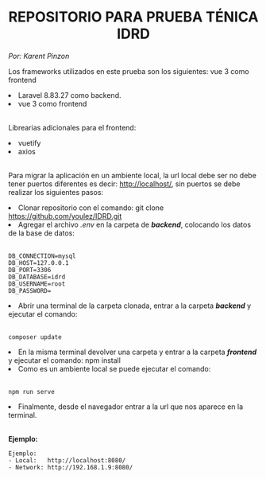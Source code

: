 <h1 style="text-align: center">REPOSITORIO PARA PRUEBA TÉNICA IDRD</h1>
<i>Por: Karent Pinzon</i>
<br>
<p>
  Los frameworks utilizados en este prueba son los siguientes: vue 3 como
  frontend
</p>
<li>Laravel 8.83.27 como backend.</li>
<li>vue 3 como frontend</li>
<br>
<p>Librearias adicionales para el frontend:</p>
<li>vuetify</li>
<li>axios</li>
<br>
<p>
  Para migrar la aplicación en un ambiente local, la url local debe ser no
  debe tener puertos diferentes es decir:
  <a href="http://localhost/" target="_blank">http://localhost/</a>, sin
  puertos se debe realizar los siguientes pasos:
</p>
<li>
  Clonar repositorio con el comando:
  <span class="code">
    git clone
    <a target="_blank" href="https://github.com/youlez/IDRD.git  "
      >https://github.com/youlez/IDRD.git</a
    ></span
  >
</li>
<li>
  Agregar el archivo <i>.env</i> en la carpeta de <b><i>backend</i></b
  >, colocando los datos de la base de datos:
</li>
<br>

```
DB_CONNECTION=mysql
DB_HOST=127.0.0.1
DB_PORT=3306
DB_DATABASE=idrd
DB_USERNAME=root
DB_PASSWORD=    
```

<li>
  Abrir una terminal de la carpeta clonada, entrar a la carpeta
  <b><i>backend</i></b> y ejecutar el comando:  
</li>
<br>

```
composer update
```

<li>
  En la misma terminal devolver una carpeta y entrar a la carpeta
  <b><i>frontend</i></b> y ejecutar el comando:
  <span class="code">npm install</span>
</li>
<li>
  Como es un ambiente local se puede ejecutar el comando:
</li>
<br>

```
npm run serve
```

<li>
  Finalmente, desde el navegador entrar a la url que nos aparece en la
  terminal.
</li>
<br>

<b>Ejemplo:</b>
<br>

```
Ejemplo:
- Local:   http://localhost:8080/
- Network: http://192.168.1.9:8080/
```
